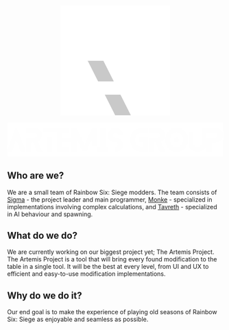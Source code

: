 <p align="center">
  <img src="https://github.com/ArtemisDevGroup/.github/blob/main/profile/logo.png" width="256" height="256"/>
</p>

![Artemis Group](https://github.com/ArtemisDevGroup/.github/blob/main/profile/ArtemisGroup.png)
## Who are we?
We are a small team of Rainbow Six: Siege modders. The team consists of [Sigma](https://github.com/Sigma0014) - the project leader and main programmer, [Monke](https://github.com/Monke-exe) - specialized in implementations involving complex calculations, and [Tavreth](https://github.com/Intifofo) - specialized in AI behaviour and spawning.

## What do we do?
We are currently working on our biggest project yet; The Artemis Project. The Artemis Project is a tool that will bring every found modification to the table in a single tool. It will be the best at every level, from UI and UX to efficient and easy-to-use modification implementations.

## Why do we do it?
Our end goal is to make the experience of playing old seasons of Rainbow Six: Siege as enjoyable and seamless as possible.
